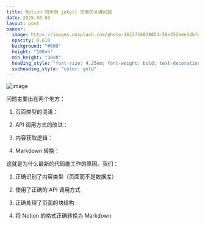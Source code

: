 ```yaml
---
title: Notion 同步到 jekyll 页面的关键问题
date: 2025-08-03
layout: post
banner:
  image: https://images.unsplash.com/photo-1615716038854-58e352eee1db?crop=entropy&cs=tinysrgb&fit=max&fm=jpg&ixid=M3w2OTIwMzJ8MHwxfHJhbmRvbXx8fHx8fHx8fDE3NTQyMDI3NzN8&ixlib=rb-4.1.0&q=80&w=1080
  opacity: 0.618
  background: "#000"
  height: "100vh"
  min_height: "38vh"
  heading_style: "font-size: 4.25em; font-weight: bold; text-decoration: underline"
  subheading_style: "color: gold"
---
```


![image](https://images.unsplash.com/photo-1697439838188-aaa48162214f?q=80&w=3270&auto=format&fit=crop&ixlib=rb-4.0.3&ixid=M3wxMjA3fDB8MHxwaG90by1wYWdlfHx8fGVufDB8fHx8fA%3D%3D)

问题主要出在两个地方：

1. 页面类型的混淆：

1. API 调用方式的改进：

1. 内容获取逻辑：

1. Markdown 转换：

这就是为什么最新的代码能工作的原因。我们：

1. 正确识别了内容类型（页面而不是数据库）

1. 使用了正确的 API 调用方式

1. 正确处理了页面的块结构

1. 将 Notion 的格式正确转换为 Markdown